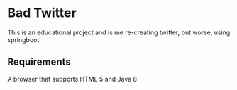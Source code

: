 Bad Twitter
===========
This is an educational project and is me re-creating twitter, but worse, using springboot.

Requirements
------------
A browser that supports HTML 5 and Java 8